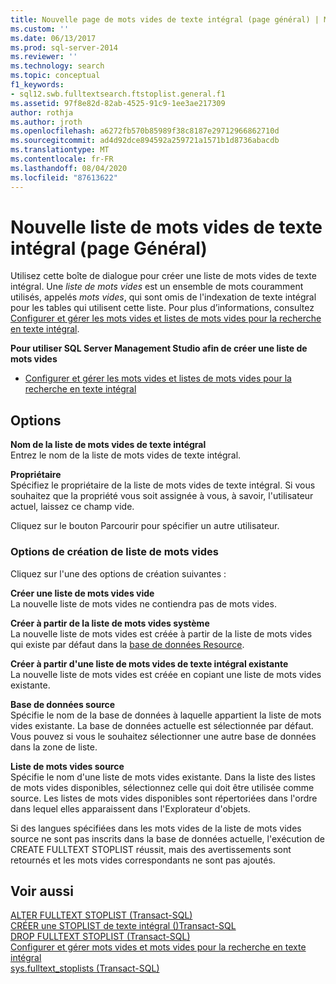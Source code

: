 ```yaml
---
title: Nouvelle page de mots vides de texte intégral (page général) | Microsoft Docs
ms.custom: ''
ms.date: 06/13/2017
ms.prod: sql-server-2014
ms.reviewer: ''
ms.technology: search
ms.topic: conceptual
f1_keywords:
- sql12.swb.fulltextsearch.ftstoplist.general.f1
ms.assetid: 97f8e82d-82ab-4525-91c9-1ee3ae217309
author: rothja
ms.author: jroth
ms.openlocfilehash: a6272fb570b85989f38c8187e29712966862710d
ms.sourcegitcommit: ad4d92dce894592a259721a1571b1d8736abacdb
ms.translationtype: MT
ms.contentlocale: fr-FR
ms.lasthandoff: 08/04/2020
ms.locfileid: "87613622"
---
```

# <a name="new-full-text-stoplist-general-page"></a>Nouvelle liste de mots vides de texte intégral (page Général)
  Utilisez cette boîte de dialogue pour créer une liste de mots vides de texte intégral. Une *liste de mots vides* est un ensemble de mots couramment utilisés, appelés *mots vides*, qui sont omis de l'indexation de texte intégral pour les tables qui utilisent cette liste. Pour plus d’informations, consultez [Configurer et gérer les mots vides et listes de mots vides pour la recherche en texte intégral](../relational-databases/search/full-text-search.md).  
  
 **Pour utiliser SQL Server Management Studio afin de créer une liste de mots vides**  
  
-   [Configurer et gérer les mots vides et listes de mots vides pour la recherche en texte intégral](../relational-databases/search/full-text-search.md)  
  
## <a name="options"></a>Options  
 **Nom de la liste de mots vides de texte intégral**  
 Entrez le nom de la liste de mots vides de texte intégral.  
  
 **Propriétaire**  
 Spécifiez le propriétaire de la liste de mots vides de texte intégral. Si vous souhaitez que la propriété vous soit assignée à vous, à savoir, l'utilisateur actuel, laissez ce champ vide.  
  
 Cliquez sur le bouton Parcourir pour spécifier un autre utilisateur.  
  
### <a name="create-stoplist-options"></a>Options de création de liste de mots vides  
 Cliquez sur l'une des options de création suivantes :  
  
 **Créer une liste de mots vides vide**  
 La nouvelle liste de mots vides ne contiendra pas de mots vides.  
  
 **Créer à partir de la liste de mots vides système**  
 La nouvelle liste de mots vides est créée à partir de la liste de mots vides qui existe par défaut dans la [base de données Resource](../relational-databases/databases/resource-database.md).  
  
 **Créer à partir d'une liste de mots vides de texte intégral existante**  
 La nouvelle liste de mots vides est créée en copiant une liste de mots vides existante.  
  
 **Base de données source**  
 Spécifie le nom de la base de données à laquelle appartient la liste de mots vides existante. La base de données actuelle est sélectionnée par défaut. Vous pouvez si vous le souhaitez sélectionner une autre base de données dans la zone de liste.  
  
 **Liste de mots vides source**  
 Spécifie le nom d'une liste de mots vides existante. Dans la liste des listes de mots vides disponibles, sélectionnez celle qui doit être utilisée comme source. Les listes de mots vides disponibles sont répertoriées dans l'ordre dans lequel elles apparaissent dans l'Explorateur d'objets.  
  
 Si des langues spécifiées dans les mots vides de la liste de mots vides source ne sont pas inscrits dans la base de données actuelle, l'exécution de CREATE FULLTEXT STOPLIST réussit, mais des avertissements sont retournés et les mots vides correspondants ne sont pas ajoutés.  
  
## <a name="see-also"></a>Voir aussi  
 [ALTER FULLTEXT STOPLIST &#40;Transact-SQL&#41;](/sql/t-sql/statements/alter-fulltext-stoplist-transact-sql)   
 [CRÉER une STOPLIST de texte intégral &#40;&#41;Transact-SQL](/sql/t-sql/statements/create-fulltext-stoplist-transact-sql)   
 [DROP FULLTEXT STOPLIST &#40;Transact-SQL&#41;](/sql/t-sql/statements/drop-fulltext-stoplist-transact-sql)   
 [Configurer et gérer mots vides et mots vides pour la recherche en texte intégral](../relational-databases/search/full-text-search.md)   
 [sys.fulltext_stoplists &#40;Transact-SQL&#41;](/sql/relational-databases/system-catalog-views/sys-fulltext-stoplists-transact-sql)  
  
  
